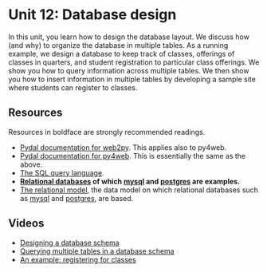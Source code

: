 # Unit 12: Database design

In this unit, you learn how to design the database layout.  We discuss how (and why) to organize the database in multiple tables.  As a running example, we design a database to keep track of classes, offerings of classes in quarters, and student registration to particular class offerings. 
We show you how to query information across multiple tables.
We then show you how to insert information in multiple tables by developing a sample site where students can register to classes. 

## Resources

Resources in boldface are strongly recommended readings.

* [Pydal documentation for web2py](http://www.web2py.com/books/default/chapter/29/06/the-database-abstraction-layer).  This applies also to py4web. 
* [Pydal documentation for py4web](https://py4web.com/_documentation/static/en/chapter-07.html).  This is essentially the same as the above.
* [The SQL query language](https://en.wikipedia.org/wiki/SQL). 
* **[Relational databases](https://en.wikipedia.org/wiki/Relational_database) of which [mysql](https://www.mysql.com/) and [postgres](https://www.postgresql.org/) are examples.**
* [The relational model](https://en.wikipedia.org/wiki/Relational_model), the data model on which relational databases such as [mysql](https://www.mysql.com/) and [postgres](https://www.postgresql.org/), are based. 

## Videos

* [Designing a database schema](https://youtu.be/IBtoCJK5BlU)
* [Querying multiple tables in a database schema](https://youtu.be/iglsK-MhRd4)
* [An example: registering for classes](https://youtu.be/wBRWkpq-OKc)
